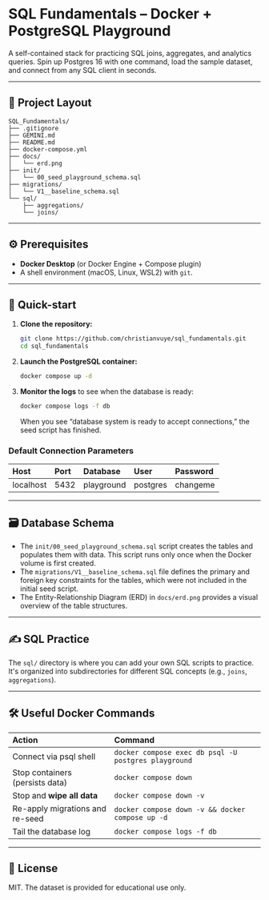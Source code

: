 
# SQL Fundamentals – Docker + PostgreSQL Playground

A self-contained stack for practicing SQL joins, aggregates, and analytics queries.
Spin up Postgres 16 with one command, load the sample dataset, and connect from any SQL client in seconds.

---

## 📂 Project Layout

```
SQL_Fundamentals/
├── .gitignore
├── GEMINI.md
├── README.md
├── docker-compose.yml
├── docs/
│   └── erd.png
├── init/
│   └── 00_seed_playground_schema.sql
├── migrations/
│   └── V1__baseline_schema.sql
└── sql/
    ├── aggregations/
    └── joins/
```

---

## ⚙️ Prerequisites

*   **Docker Desktop** (or Docker Engine + Compose plugin)
*   A shell environment (macOS, Linux, WSL2) with `git`.

---

## 🚀 Quick-start

1.  **Clone the repository:**
    ```bash
    git clone https://github.com/christianvuye/sql_fundamentals.git
    cd sql_fundamentals
    ```

2.  **Launch the PostgreSQL container:**
    ```bash
    docker compose up -d
    ```

3.  **Monitor the logs** to see when the database is ready:
    ```bash
    docker compose logs -f db
    ```
    When you see “database system is ready to accept connections,” the seed script has finished.

### Default Connection Parameters

| Host      | Port | Database   | User     | Password |
| :-------- | :--- | :--------- | :------- | :------- |
| localhost | 5432 | playground | postgres | changeme |

---

## 🗃️ Database Schema

*   The `init/00_seed_playground_schema.sql` script creates the tables and populates them with data. This script runs only once when the Docker volume is first created.
*   The `migrations/V1__baseline_schema.sql` file defines the primary and foreign key constraints for the tables, which were not included in the initial seed script.
*   The Entity-Relationship Diagram (ERD) in `docs/erd.png` provides a visual overview of the table structures.

---

## ✍️ SQL Practice

The `sql/` directory is where you can add your own SQL scripts to practice. It's organized into subdirectories for different SQL concepts (e.g., `joins`, `aggregations`).

---

## 🛠️ Useful Docker Commands

| Action                           | Command                                          |
| :------------------------------- | :----------------------------------------------- |
| Connect via psql shell           | `docker compose exec db psql -U postgres playground` |
| Stop containers (persists data)  | `docker compose down`                            |
| Stop and **wipe all data**       | `docker compose down -v`                         |
| Re-apply migrations and re-seed  | `docker compose down -v && docker compose up -d` |
| Tail the database log            | `docker compose logs -f db`                      |

---

## 📝 License

MIT. The dataset is provided for educational use only.
